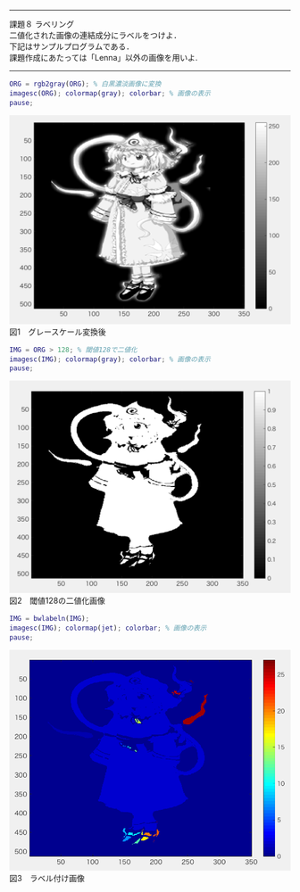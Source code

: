 ***
課題８ ラベリング  
二値化された画像の連結成分にラベルをつけよ．  
下記はサンプルプログラムである．   
課題作成にあたっては「Lenna」以外の画像を用いよ.
***

```Matlab
ORG = rgb2gray(ORG); % 白黒濃淡画像に変換
imagesc(ORG); colormap(gray); colorbar; % 画像の表示
pause;
```
![sample](./8-1.png)  
図1　グレースケール変換後
```Matlab
IMG = ORG > 128; % 閾値128で二値化
imagesc(IMG); colormap(gray); colorbar; % 画像の表示
pause;
```
![sample](./8-2.png)  
図2　閾値128の二値化画像

```Matlab
IMG = bwlabeln(IMG);
imagesc(IMG); colormap(jet); colorbar; % 画像の表示
pause;
```
![sample](./8-3.png)  
図3　ラベル付け画像
